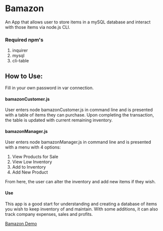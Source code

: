 # Bamazon

An App that allows user to store items in a mySQL database and interact with those items via node.js CLI.
### Required npm's
1. inquirer
2. mysql
3. cli-table

## How to Use:
Fill in your own password in var connection.
#### bamazonCustomer.js
User enters node bamazonCustomer.js in command line and is presented with a table of items they can purchase.
Upon completing the transaction, the table is updated with current remaining inventory.
#### bamazonManager.js
User enters node bamazonManager.js in command line and is presented with a menu with 4 options:
1. View Products for Sale
2. View Low Inventory
3. Add to Inventory
4. Add New Product

From here, the user can alter the inventory and add new items if they wish.
#### Use 
This app is a good start for understanding and creating a database of items you wish to keep inventory of and maintain. With some additions, it can also track company expenses, sales and profits.

[Bamazon Demo](https://youtu.be/Igt3z_AAl4c)
